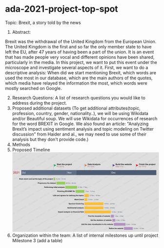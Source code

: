# ada-2021-project-top-spot
Topic: Brexit, a story told by the news

1. Abstract:

Brexit was the withdrawal of the United Kingdom from the European Union. The United Kingdom is the first and so far the only member state to have left the EU, after 47 years of having been a part of the union. It is an event that has made people very vocal and different opinions have been shared, particularly in the media. In this project, we want to put this event under the microscope and investigate several aspects of it. First, we want to do a descriptive analysis: When did we start mentioning Brexit, which words are used the most in our database, which are the main authors of the quotes, which media have relayed the information the most, which words were mostly searched on Google. 

2. Research Questions: A list of research questions you would like to address during the project.
3. Proposed additional datasets (To get additional attributes(topic, profession, country, gender, nationality..), we will be using Wikidata and/or Beautiful soup. We will use Wikidata for occurrences of research for the word BREXIT in Google. We also found an article: "Analyzing Brexit’s impact using sentiment analysis and topic modeling on Twitter discussion" from Haider and al., we may need to use some of their analysis but they don't provide code.)
4. Methods 
5. Proposed Timeline
![alt text](https://github.com/epfl-ada/ada-2021-project-top-spot/blob/main/timeline.png)
6. Organization within the team: A list of internal milestones up until project Milestone 3
(add a table)
